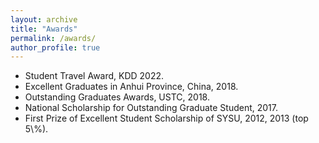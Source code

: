 ```yaml
---
layout: archive
title: "Awards"
permalink: /awards/
author_profile: true
---
```


<ul>
<li> Student Travel Award, KDD 2022. <br /></li>
<li> Excellent Graduates in Anhui Province, China, 2018. <br /></li>
<li> Outstanding Graduates Awards, USTC, 2018. <br /></li>
<li> National Scholarship for Outstanding Graduate Student, 2017. <br /></li>
<li> First Prize of Excellent Student Scholarship of SYSU, 2012, 2013 (top 5\%). <br /></li>
</ul>